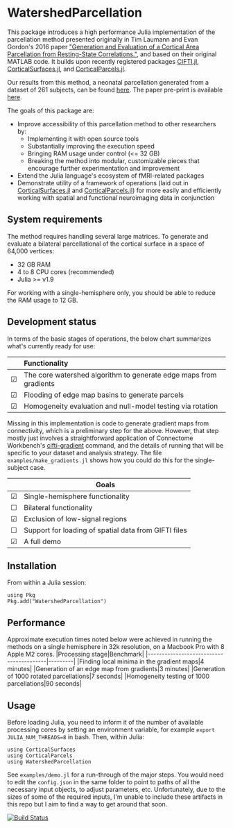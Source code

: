 # WatershedParcellation
This package introduces a high performance Julia implementation of the parcellation method presented originally in Tim Laumann and Evan Gordon's 2016 paper ["Generation and Evaluation of a Cortical Area Parcellation from Resting-State Correlations."](https://pubmed.ncbi.nlm.nih.gov/25316338/), and based on their original MATLAB code. It builds upon recently registered packages [CIFTI.jl](https://github.com/myersm0/CIFTI.jl), [CorticalSurfaces.jl](https://github.com/myersm0/CorticalSurfaces.jl), and [CorticalParcels.jl](https://github.com/myersm0/CorticalParcels.jl).

Our results from this method, a neonatal parcellation generated from a dataset of 261 subjects, can be found [here](https://github.com/myersm0/Myers-Labonte_parcellation). The paper pre-print is available [here](https://www.biorxiv.org/content/10.1101/2023.11.10.566629v1).

The goals of this package are:

- Improve accessibility of this parcellation method to other researchers by:
	- Implementing it with open source tools
	- Substantially improving the execution speed
	- Bringing RAM usage under control (<= 32 GB)
	- Breaking the method into modular, customizable pieces that encourage further experimentation and improvement
- Extend the Julia language's ecosystem of fMRI-related packages
- Demonstrate utility of a framework of operations (laid out in [CorticalSurfaces.jl](https://github.com/myersm0/CorticalSurfaces.jl) and [CorticalParcels.jl](https://github.com/myersm0/CorticalParcels.jl)) for more easily and efficiently working with spatial and functional neuroimaging data in conjunction

## System requirements
The method requires handling several large matrices. To generate and evaluate a bilateral parcellational of the cortical surface in a space of 64,000 vertices:
- 32 GB RAM
- 4 to 8 CPU cores (recommended)
- Julia >= v1.9

For working with a single-hemisphere only, you should be able to reduce the RAM usage to 12 GB.

## Development status
In terms of the basic stages of operations, the below chart summarizes what's currently ready for use:

| |Functionality|
|-|:----------------------------------------------------------------|
|☑|The core watershed algorithm to generate edge maps from gradients|
|☑|Flooding of edge map basins to generate parcels|
|☑|Homogeneity evaluation and null-model testing via rotation|

Missing in this implementation is code to generate gradient maps from connectivity, which is a preliminary step for the above. However, that step mostly just involves a straightforward application of Connectome Workbench's [cifti-gradient](https://humanconnectome.org/software/workbench-command/-cifti-gradient) command, and the details of running that will be specific to your dataset and analysis strategy. The file `examples/make_gradients.jl` shows how you could do this for the single-subject case.

| |Goals|
|-|----------------------------------------------------|
|☑|Single-hemisphere functionality|
|☐|Bilateral functionality|
|☑|Exclusion of low-signal regions|
|☐|Support for loading of spatial data from GIFTI files|
|☑|A full demo|

## Installation
From within a Julia session:
```
using Pkg
Pkg.add("WatershedParcellation")
```

## Performance
Approximate execution times noted below were achieved in running the methods on a single hemisphere in 32k resolution, on a Macbook Pro with 8 Apple M2 cores.
|Processing stage|Benchmark|
|-----------------------------------------|---------|
|Finding local minima in the gradient maps|4 minutes|
|Generation of an edge map from gradients|3 minutes|
|Generation of 1000 rotated parcellations|7 seconds|
|Homogeneity testing of 1000 parcellations|90 seconds|

## Usage
Before loading Julia, you need to inform it of the number of available processing cores by setting an environment variable, for example `export JULIA_NUM_THREADS=8` in bash. Then, within Julia:
```
using CorticalSurfaces
using CorticalParcels
using WatershedParcellation
```

See `examples/demo.jl` for a run-through of the major steps. You would need to edit the `config.json` in the same folder to point to paths of all the necessary input objects, to adjust parameters, etc. Unfortunately, due to the sizes of some of the required inputs, I'm unable to include these artifacts in this repo but I aim to find a way to get around that soon.

[![Build Status](https://github.com/myersm0/WatershedParcellation.jl/actions/workflows/CI.yml/badge.svg?branch=main)](https://github.com/myersm0/WatershedParcellation.jl/actions/workflows/CI.yml?query=branch%3Amain)
